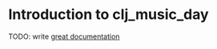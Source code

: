 # Introduction to clj_music_day

TODO: write [great documentation](http://jacobian.org/writing/what-to-write/)
